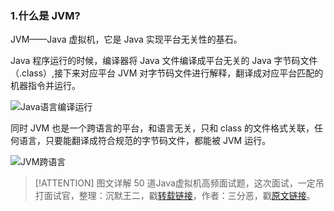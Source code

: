 ### 1.什么是 JVM?

JVM——Java 虚拟机，它是 Java 实现平台无关性的基石。

Java 程序运行的时候，编译器将 Java 文件编译成平台无关的 Java 字节码文件（.class）,接下来对应平台 JVM 对字节码文件进行解释，翻译成对应平台匹配的机器指令并运行。

![Java语言编译运行](https://cdn.jsdelivr.net/gh/itwanger/toBeBetterJavaer/images/jvm/sanfene/what-is-jvm-1.png)

同时 JVM 也是一个跨语言的平台，和语言无关，只和 class 的文件格式关联，任何语言，只要能翻译成符合规范的字节码文件，都能被 JVM 运行。

![JVM跨语言](https://cdn.jsdelivr.net/gh/itwanger/toBeBetterJavaer/images/jvm/sanfene/what-is-jvm-2.png)


> [!ATTENTION]
>  图文详解 50 道Java虚拟机高频面试题，这次面试，一定吊打面试官，整理：沉默王二，戳[转载链接](https://mp.weixin.qq.com/s/bHhqhl8mH3OAPt3EkaVc8Q)，作者：三分恶，戳[原文链接](https://mp.weixin.qq.com/s/XYsEJyIo46jXhHE1sOR_0Q)。
